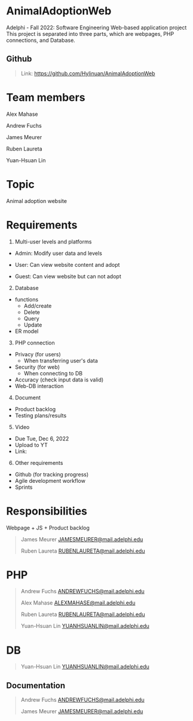 # AnimalAdoptionWeb
Adelphi - Fall 2022: Software Engineering Web-based application project
This project is separated into three parts, which are webpages, PHP connections, and Database.

## Github

>   Link: https://github.com/Hylinuan/AnimalAdoptionWeb

# Team members
Alex Mahase

Andrew Fuchs

James Meurer

Ruben Laureta

Yuan-Hsuan Lin

# Topic
Animal adoption website

# Requirements
1. Multi-user levels and platforms
-   Admin: Modify user data and levels

-   User: Can view website content and adopt

-   Guest: Can view website but can not adopt

2. Database
  - functions
    - Add/create
    - Delete
    - Query
    - Update
  - ER model

3. PHP connection
  - Privacy (for users)
    - When transferring user's data
  - Security (for web)
    - When connecting to DB
  - Accuracy (check input data is valid)
  - Web-DB interaction

4. Document
  - Product backlog
  - Testing plans/results
5. Video
  - Due Tue, Dec 6, 2022
  - Upload to YT
  - Link: 

6. Other requirements

  - Github (for tracking progress)
  - Agile development workflow
  - Sprints

# Responsibilities
Webpage + JS + Product backlog
  >James Meurer JAMESMEURER@mail.adelphi.edu
  >
  >Ruben Laureta RUBENLAURETA@mail.adelphi.edu

# PHP

  >Andrew Fuchs ANDREWFUCHS@mail.adelphi.edu
  >
  >Alex Mahase ALEXMAHASE@mail.adelphi.edu
  >
  >Ruben Laureta RUBENLAURETA@mail.adelphi.edu
  >
  >Yuan-Hsuan Lin YUANHSUANLIN@mail.adelphi.edu
  >

# DB

  >Yuan-Hsuan Lin YUANHSUANLIN@mail.adelphi.edu

## Documentation

>   Andrew Fuchs ANDREWFUCHS@mail.adelphi.edu
>
>   James Meurer JAMESMEURER@mail.adelphi.edu
